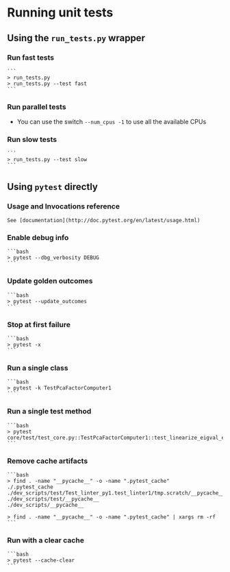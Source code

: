# Running unit tests

## Using the `run_tests.py` wrapper

### Run fast tests
    ```
    > run_tests.py
    > run_tests.py --test fast
    ```

### Run parallel tests
- You can use the switch `--num_cpus -1` to use all the available CPUs

### Run slow tests
    ```
    > run_tests.py --test slow
    ```

## Using `pytest` directly

### Usage and Invocations reference
    See [documentation](http://doc.pytest.org/en/latest/usage.html)

### Enable debug info
    ```bash
    > pytest --dbg_verbosity DEBUG
    ```

### Update golden outcomes
    ```bash
    > pytest --update_outcomes
    ```

### Stop at first failure
    ```bash
    > pytest -x
    ```

### Run a single class
    ```bash
    > pytest -k TestPcaFactorComputer1
    ```

### Run a single test method
    ```bash
    > pytest core/test/test_core.py::TestPcaFactorComputer1::test_linearize_eigval_eigvec
    ```

### Remove cache artifacts
    ```bash
    > find . -name "__pycache__" -o -name ".pytest_cache"
    ./.pytest_cache
    ./dev_scripts/test/Test_linter_py1.test_linter1/tmp.scratch/__pycache__
    ./dev_scripts/test/__pycache__
    ./dev_scripts/__pycache__

    > find . -name "__pycache__" -o -name ".pytest_cache" | xargs rm -rf
    ```

### Run with a clear cache
    ```bash
    > pytest --cache-clear
    ```
